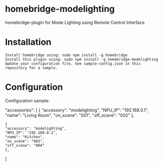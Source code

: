 # homebridge-modelighting
homebridge-plugin for Mode Lighting using Remote Control Interface

# Installation

    Install homebridge using: sudo npm install -g homebridge
    Install this plugin using: sudo npm install -g homebridge-modelighting
    Update your configuration file. See sample-config.json in this repository for a sample.

# Configuration

Configuration sample:

"accessories": [
	{
	"accessory": "modelighting",
	"NPU_IP": "192.168.0.1",
	"name": "Living Room",
	"on_scene": "001",
	"off_scene": "002"
	},

	{
	"accessory": "modelighting",
	"NPU_IP": "192.168.0.1",
	"name": "Kitchen",
	"on_scene": "003",
	"off_scene": "004"
	},
]